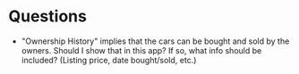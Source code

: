 # Questions

- "Ownership History" implies that the cars can be bought and sold by the owners. Should I show that in this app? If so, what info should be included? (Listing price, date bought/sold, etc.)

